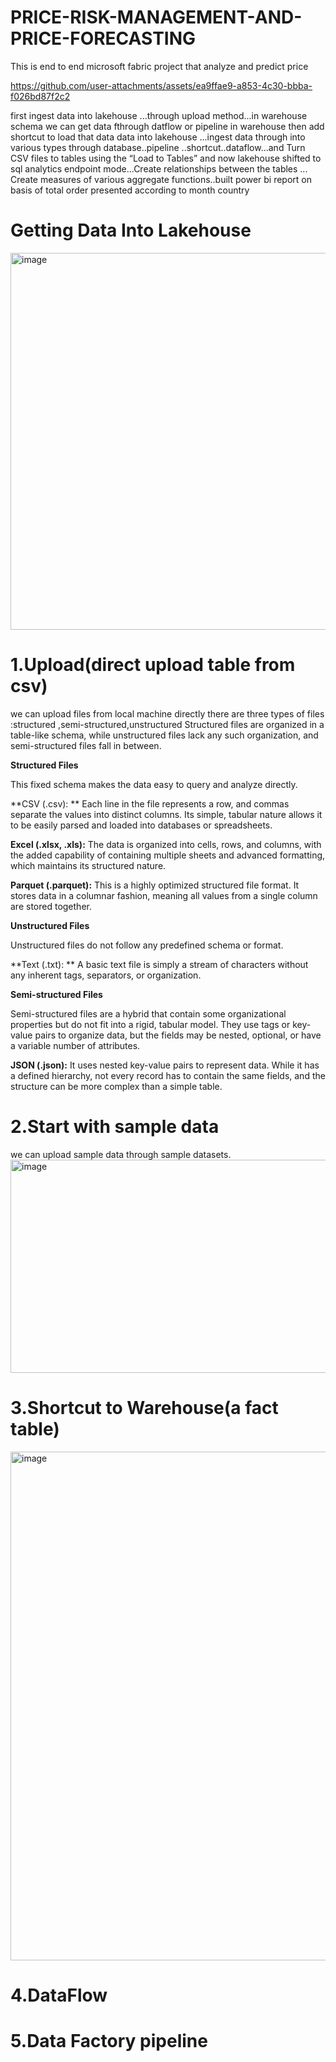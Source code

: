 # PRICE-RISK-MANAGEMENT-AND-PRICE-FORECASTING
This is end to end microsoft fabric project that analyze and predict price  



https://github.com/user-attachments/assets/ea9ffae9-a853-4c30-bbba-f026bd87f2c2


first ingest data into lakehouse ...through upload method...in warehouse schema we can get data fthrough  datflow or pipeline in warehouse then add shortcut to load that data data into lakehouse ...ingest data through into various types through database..pipeline ..shortcut..dataflow...and Turn CSV files to tables using the “Load to Tables” and now lakehouse shifted to sql analytics endpoint mode...Create relationships between the tables ... Create measures of various aggregate functions..built power bi report on basis of total order presented according to month country

# Getting Data Into Lakehouse
<img width="1486" height="603" alt="image" src="https://github.com/user-attachments/assets/4aaeef47-76ed-4b49-ad06-87d23920fc1e" />

# 1.Upload(direct upload table from csv)

we can upload files from local machine directly 
there are three types of files :structured ,semi-structured,unstructured
Structured files are organized in a table-like schema, while unstructured files lack any such organization, and semi-structured files fall in between.

**Structured Files**

This fixed schema makes the data easy to query and analyze directly.

**CSV (.csv): ** Each line in the file represents a row, and commas separate the values into distinct columns. Its simple, tabular nature allows it to be easily parsed and loaded into databases or spreadsheets.

**Excel (.xlsx, .xls):**  The data is organized into cells, rows, and columns, with the added capability of containing multiple sheets and advanced formatting, which maintains its structured nature.

**Parquet (.parquet):** This is a highly optimized structured file format. It stores data in a columnar fashion, meaning all values from a single column are stored together. 


**Unstructured Files**

Unstructured files do not follow any predefined schema or format. 

**Text (.txt): ** A basic text file is simply a stream of characters without any inherent tags, separators, or organization.

**Semi-structured Files**

Semi-structured files are a hybrid that contain some organizational properties but do not fit into a rigid, tabular model. They use tags or key-value pairs to organize data, but the fields may be nested, optional, or have a variable number of attributes.

**JSON (.json):** It uses nested key-value pairs to represent data. While it has a defined hierarchy, not every record has to contain the same fields, and the structure can be more complex than a simple table. 

# 2.Start with sample data
we can upload sample data through sample datasets.
<img width="1218" height="341" alt="image" src="https://github.com/user-attachments/assets/24f6962e-da9e-48dc-a070-db11949c6853" />

# 3.Shortcut to Warehouse(a fact table)
<img width="1532" height="814" alt="image" src="https://github.com/user-attachments/assets/7ee10022-4ac6-4570-849f-3b0ac6fc2535" />

# 4.DataFlow
# 5.Data Factory pipeline

